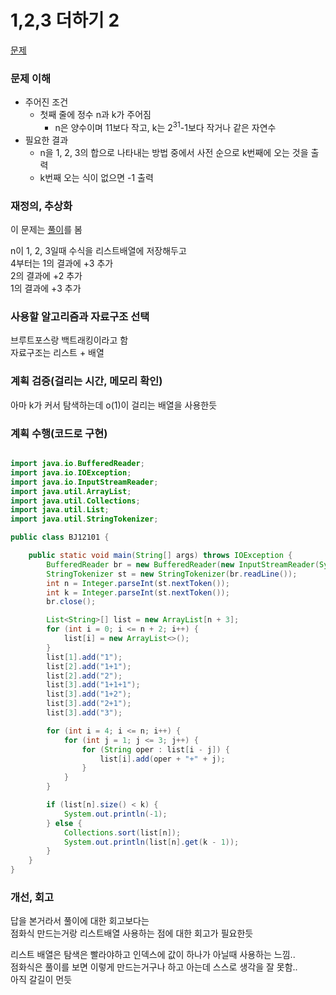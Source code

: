 # 1,2,3 더하기 2
[문제](https://www.acmicpc.net/problem/12101)

### 문제 이해
- 주어진 조건  
  - 첫째 줄에 정수 n과 k가 주어짐  
    - n은 양수이며 11보다 작고, k는 2<sup>31</sup>-1보다 작거나 같은 자연수
- 필요한 결과  
  - n을 1, 2, 3의 합으로 나타내는 방법 중에서 사전 순으로 k번째에 오는 것을 출력  
  - k번째 오는 식이 없으면 -1 출력

### 재정의, 추상화
이 문제는 [풀이](https://velog.io/@jkh9615/%EC%95%8C%EA%B3%A0%EB%A6%AC%EC%A6%98-%EB%B0%B1%EC%A4%80-12101-1-2-3-%EB%8D%94%ED%95%98%EA%B8%B0-2-Java)를 봄  

n이 1, 2, 3일때 수식을 리스트배열에 저장해두고  
4부터는 1의 결과에 +3 추가  
2의 결과에 +2 추가  
1의 결과에 +3 추가

### 사용할 알고리즘과 자료구조 선택
브루트포스랑 백트래킹이라고 함  
자료구조는 리스트 + 배열  

### 계획 검증(걸리는 시간, 메모리 확인)
아마 k가 커서 탐색하는데 o(1)이 걸리는 배열을 사용한듯  

### 계획 수행(코드로 구현)
```java

import java.io.BufferedReader;
import java.io.IOException;
import java.io.InputStreamReader;
import java.util.ArrayList;
import java.util.Collections;
import java.util.List;
import java.util.StringTokenizer;

public class BJ12101 {

    public static void main(String[] args) throws IOException {
        BufferedReader br = new BufferedReader(new InputStreamReader(System.in));
        StringTokenizer st = new StringTokenizer(br.readLine());
        int n = Integer.parseInt(st.nextToken());
        int k = Integer.parseInt(st.nextToken());
        br.close();

        List<String>[] list = new ArrayList[n + 3];
        for (int i = 0; i <= n + 2; i++) {
            list[i] = new ArrayList<>();
        }
        list[1].add("1");
        list[2].add("1+1");
        list[2].add("2");
        list[3].add("1+1+1");
        list[3].add("1+2");
        list[3].add("2+1");
        list[3].add("3");

        for (int i = 4; i <= n; i++) {
            for (int j = 1; j <= 3; j++) {
                for (String oper : list[i - j]) {
                    list[i].add(oper + "+" + j);
                }
            }
        }

        if (list[n].size() < k) {
            System.out.println(-1);
        } else {
            Collections.sort(list[n]);
            System.out.println(list[n].get(k - 1));
        }
    }
}

```
### 개선, 회고
답을 본거라서 풀이에 대한 회고보다는  
점화식 만드는거랑 리스트배열 사용하는 점에 대한 회고가 필요한듯  

리스트 배열은 탐색은 빨라야하고 인덱스에 값이 하나가 아닐때 사용하는 느낌..  
점화식은 풀이를 보면 이렇게 만드는거구나 하고 아는데 스스로 생각을 잘 못함..  
아직 갈길이 먼듯
